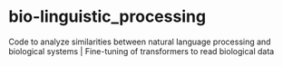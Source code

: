 # bio-linguistic_processing
Code to analyze similarities between natural language processing and biological systems |  Fine-tuning of transformers to read biological data

